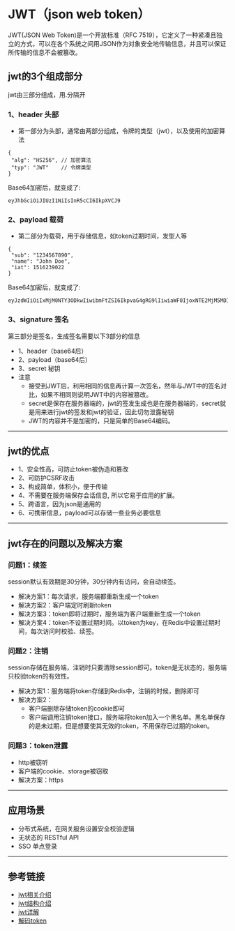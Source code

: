 # JWT（json web token）
JWT(JSON Web Token)是一个开放标准（RFC 7519），它定义了一种紧凑且独立的方式，可以在各个系统之间用JSON作为对象安全地传输信息，并且可以保证所传输的信息不会被篡改。
## jwt的3个组成部分
jwt由三部分组成，用.分隔开
### 1、header 头部
* 第一部分为头部，通常由两部分组成，令牌的类型（jwt），以及使用的加密算法
```
{
 "alg": "HS256", // 加密算法
 "typ": "JWT"    // 令牌类型
}
```
Base64加密后，就变成了:
```
eyJhbGciOiJIUzI1NiIsInR5cCI6IkpXVCJ9
```
### 2、payload 载荷
* 第二部分为载荷，用于存储信息，如token过期时间，发型人等
```
{
 "sub": "1234567890",
 "name": "John Doe",
 "iat": 1516239022
}
```
Base64加密后，就变成了:
```
eyJzdWIiOiIxMjM0NTY3ODkwIiwibmFtZSI6IkpvaG4gRG9lIiwiaWF0IjoxNTE2MjM5MDIyfQ
```
### 3、signature 签名
第三部分是签名，生成签名需要以下3部分的信息
* 1、header（base64后）
* 2、payload（base64后）
* 3、secret 秘钥
* 注意
  * 接受到JWT后，利用相同的信息再计算一次签名，然年与JWT中的签名对比，如果不相同则说明JWT中的内容被篡改。
  * secret是保存在服务器端的，jwt的签发生成也是在服务器端的，secret就是用来进行jwt的签发和jwt的验证，因此切勿泄露秘钥
  * JWT的内容并不是加密的，只是简单的Base64编码。
---

## jwt的优点
* 1、安全性高，可防止token被伪造和篡改
* 2、可防护CSRF攻击
* 3、构成简单，体积小，便于传输
* 4、不需要在服务端保存会话信息, 所以它易于应用的扩展。
* 5、跨语言，因为json是通用的
* 6、可携带信息，payload可以存储一些业务必要信息
---

## jwt存在的问题以及解决方案
### 问题1：续签
session默认有效期是30分钟，30分钟内有访问，会自动续签。
* 解决方案1：每次请求，服务端都重新生成一个token
* 解决方案2：客户端定时刷新token
* 解决方案3：token即将过期时，服务端为客户端重新生成一个token
* 解决方案4：token不设置过期时间。以token为key，在Redis中设置过期时间，每次访问时校验、续签。
### 问题2：注销
session存储在服务端，注销时只要清除session即可。token是无状态的，服务端只校验token的有效性。
* 解决方案1：服务端将token存储到Redis中，注销的时候，删除即可
* 解决方案2：
  * 客户端删除存储token的cookie即可
  * 客户端调用注销token接口，服务端将token加入一个黑名单。黑名单保存的是未过期，但是想要使其无效的token，不用保存已过期的token。
### 问题3：token泄露
* http被窃听
* 客户端的cookie、storage被窃取
* 解决方案：https
---

## 应用场景
* 分布式系统，在网关服务设置安全校验逻辑
* 无状态的 RESTful API
* SSO 单点登录
---

## 参考链接
* [jwt相关介绍](https://www.guonanjun.com/220.html)
* [jwt结构介绍](https://www.toutiao.com/i6687888468342735367/)
* [jwt详解](https://learnku.com/articles/17883?order_by=vote_count&)
* [解码token](https://jwt.io/)





